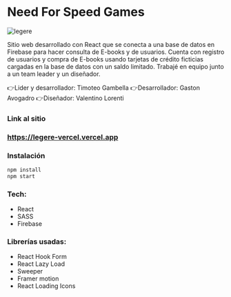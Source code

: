 # Need For Speed Games

![legere](http://imgfz.com/i/0RxTW8p.jpeg)

Sitio web desarrollado con React que se conecta a una base de datos en Firebase para hacer consulta de E-books y de usuarios. Cuenta con registro de usuarios y compra de E-books usando tarjetas de crédito ficticias cargadas en la base de datos con un saldo limitado.
Trabajé en equipo junto a un team leader y un diseñador.

👉Lider y desarrollador: Timoteo Gambella
👉Desarrollador: Gaston Avogadro
👉Diseñador: Valentino Lorenti

### Link al sitio
### https://legere-vercel.vercel.app

### Instalación

```sh
npm install
npm start
```
### Tech: 

- React
- SASS
- Firebase

### Librerías usadas:

- React Hook Form
- React Lazy Load
- Sweeper
- Framer motion
- React Loading Icons
